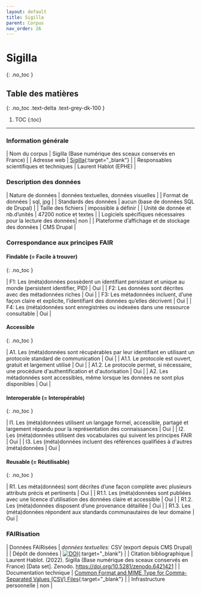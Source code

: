 ```yaml
---
layout: default
title: Sigilla
parent: Corpus
nav_order: 26
---
```


# Sigilla
{: .no_toc }

## Table des matières
{: .no_toc .text-delta .text-grey-dk-100 }

1. TOC
{:toc}

---

### Information générale

| <span class="corpus-table-header-left">Nom du corpus</span>                           | Sigilla (Base numérique des sceaux conservés en France) |
| <span class="corpus-table-header-left">Adresse web</span>                             | [Sigilla](http://www.sigilla.org){:target="_blank"} |
| <span class="corpus-table-header-left">Responsables scientifiques et techniques</span> | Laurent Hablot (EPHE) |

### Description des données

| <span class="corpus-table-header-left">Nature de données</span>                                            | données textuelles, données visuelles |
| <span class="corpus-table-header-left">Format de données</span>                                            | sql, jpg |
| <span class="corpus-table-header-left">Standards des données</span>                                        | aucun (base de données SQL de Drupal) |
| <span class="corpus-table-header-left">Taille des fichiers</span>                                          | impossible à définir |
| <span class="corpus-table-header-left">Unité de donnée et nb.d’unités</span>                               | 47200 notice et textes |
| <span class="corpus-table-header-left">Logiciels spécifiques nécessaires pour la lecture des données</span>| non |
| <span class="corpus-table-header-left">Plateforme d’affichage et de stockage des données</span>            | CMS Drupal |

### Correspondance aux principes FAIR

#### Findable (= Facile à trouver)
{: .no_toc }

| F1: Les (méta)données possèdent un identifiant persistant et unique au monde (persistent identifier, PID)	  | <span class="overview-table-yes">Oui</span> |
| F2: Les données sont décrites avec des métadonnées riches													  | <span class="overview-table-yes">Oui</span> |
| F3: Les métadonnées incluent, d’une façon claire et explicite, l’identifiant des données qu’elles décrivent | <span class="overview-table-yes">Oui</span> |
| F4: Les (méta)données sont enregistrées ou indexées dans une ressource consultable						  | <span class="overview-table-yes">Oui</span> |

#### Accessible
{: .no_toc }

| A1. Les (méta)données sont récupérables par leur identifiant en utilisant un protocole standard de communication | <span class="overview-table-yes">Oui</span> |
| A1.1. Le protocole est ouvert, gratuit et largement utilisé													   | <span class="overview-table-yes">Oui</span> |
| A1.2. Le protocole permet, si nécessaire, une procédure d'authentification et d'autorisation					   | <span class="overview-table-yes">Oui</span> |
| A2. Les métadonnées sont accessibles, même lorsque les données ne sont plus disponibles						   | <span class="overview-table-yes">Oui</span> |

#### Interoperable (= Interopérable)
{: .no_toc }

| I1. Les (méta)données utilisent un langage formel, accessible, partagé et largement répandu pour la représentation des connaissances | <span class="overview-table-yes">Oui</span> |
| I2. Les (méta)données utilisent des vocabulaires qui suivent les principes FAIR 													   | <span class="overview-table-yes">Oui</span> |
| I3. Les (méta)données incluent des références qualifiées à d'autres (méta)données 												   | <span class="overview-table-yes">Oui</span> |

#### Reusable (= Réutilisable)
{: .no_toc }

| R1. Les méta(données) sont décrites d’une façon complète avec plusieurs attributs précis et pertinents	| <span class="overview-table-yes">Oui</span> |
| R1.1. Les (méta)données sont publiées avec une licence d'utilisation des données claire et accessible 	| <span class="overview-table-yes">Oui</span> |
| R1.2. Les (méta)données disposent d’une provenance détaillée												| <span class="overview-table-yes">Oui</span> |
| R1.3. Les (méta)données répondent aux standards communautaires de leur domaine							| <span class="overview-table-yes">Oui</span> |

### FAIRisation

| <span class="corpus-table-header-left">Données FAIRisées</span>        	 | _données textuelles:_ CSV (export depuis CMS Drupal) |
| <span class="corpus-table-header-left">Dépôt de données</span>          	 | [![DOI](https://zenodo.org/badge/DOI/10.5281/zenodo.6421421.svg)](https://doi.org/10.5281/zenodo.6421421){:target="_blank"} |
| <span class="corpus-table-header-left">Citation bibliographique</span>  	 | Laurent Hablot. (2022). Sigilla (Base numérique des sceaux conservés en France) [Data set]. Zenodo. https://doi.org/10.5281/zenodo.6421421 |
| <span class="corpus-table-header-left">Documentation technique</span>   	 | [Common Format and MIME Type for Comma-Separated Values (CSV) Files](https://www.rfc-editor.org/rfc/rfc4180){:target="_blank"} |
| <span class="corpus-table-header-left">Infrastructure personnelle</span>   | non |
